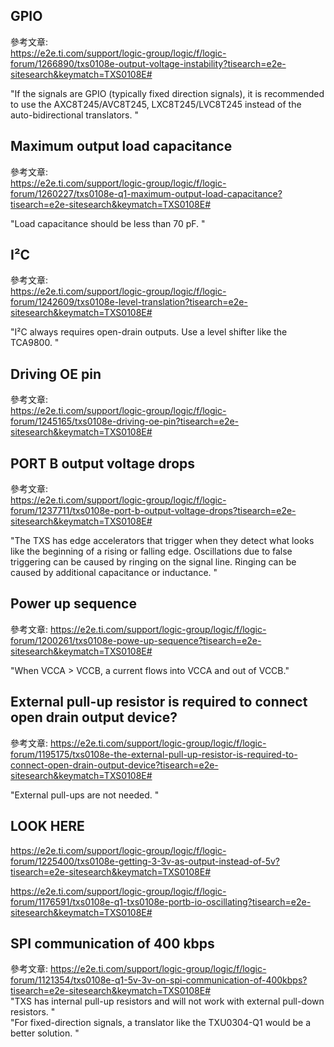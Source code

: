 ## GPIO  
參考文章:  
https://e2e.ti.com/support/logic-group/logic/f/logic-forum/1266890/txs0108e-output-voltage-instability?tisearch=e2e-sitesearch&keymatch=TXS0108E#  
  
"If the signals are GPIO (typically fixed direction signals), it is recommended to use the AXC8T245/AVC8T245, LXC8T245/LVC8T245 instead of the auto-bidirectional translators. "  
  
## Maximum output load capacitance  
參考文章:  
https://e2e.ti.com/support/logic-group/logic/f/logic-forum/1260227/txs0108e-q1-maximum-output-load-capacitance?tisearch=e2e-sitesearch&keymatch=TXS0108E#  
  
"Load capacitance should be less than 70 pF. "  
  
## I²C  
參考文章:  
https://e2e.ti.com/support/logic-group/logic/f/logic-forum/1242609/txs0108e-level-translation?tisearch=e2e-sitesearch&keymatch=TXS0108E#  
  
"I²C always requires open-drain outputs. Use a level shifter like the TCA9800. "  
  
## Driving OE pin  
參考文章:  
https://e2e.ti.com/support/logic-group/logic/f/logic-forum/1245165/txs0108e-driving-oe-pin?tisearch=e2e-sitesearch&keymatch=TXS0108E#  
  
## PORT B output voltage drops  
參考文章:  
https://e2e.ti.com/support/logic-group/logic/f/logic-forum/1237711/txs0108e-port-b-output-voltage-drops?tisearch=e2e-sitesearch&keymatch=TXS0108E#  
  
"The TXS has edge accelerators that trigger when they detect what looks like the beginning of a rising or falling edge. Oscillations due to false triggering can be caused by ringing on the signal line. Ringing can be caused by additional capacitance or inductance. "  
  
## Power up sequence
參考文章: 
https://e2e.ti.com/support/logic-group/logic/f/logic-forum/1200261/txs0108e-powe-up-sequence?tisearch=e2e-sitesearch&keymatch=TXS0108E#  
  
"When VCCA > VCCB, a current flows into VCCA and out of VCCB."  
  
## External pull-up resistor is required to connect open drain output device?  
參考文章: 
https://e2e.ti.com/support/logic-group/logic/f/logic-forum/1195175/txs0108e-the-external-pull-up-resistor-is-required-to-connect-open-drain-output-device?tisearch=e2e-sitesearch&keymatch=TXS0108E#  
  
"External pull-ups are not needed. "  
  
## LOOK HERE  
https://e2e.ti.com/support/logic-group/logic/f/logic-forum/1225400/txs0108e-getting-3-3v-as-output-instead-of-5v?tisearch=e2e-sitesearch&keymatch=TXS0108E#  
  
https://e2e.ti.com/support/logic-group/logic/f/logic-forum/1176591/txs0108e-q1-txs0108e-portb-io-oscillating?tisearch=e2e-sitesearch&keymatch=TXS0108E#  
  
## SPI communication of 400 kbps  
參考文章: 
https://e2e.ti.com/support/logic-group/logic/f/logic-forum/1121354/txs0108e-q1-5v-3v-on-spi-communication-of-400kbps?tisearch=e2e-sitesearch&keymatch=TXS0108E#  
"TXS has internal pull-up resistors and will not work with external pull-down resistors. "  
"For fixed-direction signals, a translator like the TXU0304-Q1 would be a better solution. "  
  
